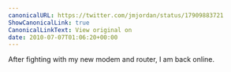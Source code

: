 ```yaml
---
canonicalURL: https://twitter.com/jmjordan/status/17909883721
ShowCanonicalLink: true
CanonicalLinkText: View original on
date: 2010-07-07T01:06:20+00:00
---
```

After fighting with my new modem and router, I am back online.